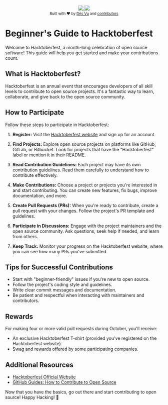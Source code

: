 
<br/>

<div align="center">
    <a href="https://hacktoberfest.digitalocean.com/">
            <img src="https://img.shields.io/badge/Hactoberfest-2023-blue"></img>
</a>
    <a href="">
            <img src="https://img.shields.io/badge/PRs-welcome-brightgreen.svg"></img>
        </a>   
    
</div>

<div align="center">
  <sub>Built with ❤︎ by
  <a href="https://twitter.com/Codekavya">Dès Vu</a> and
  <a href="https://github.com/Parajulibkrm/Hacktoberfest-Nepal/graphs/contributors">
    contributors
  </a>
</div>

# Beginner's Guide to Hacktoberfest

Welcome to Hacktoberfest, a month-long celebration of open source software! This guide will help you get started and make your contributions count.

## What is Hacktoberfest?

Hacktoberfest is an annual event that encourages developers of all skill levels to contribute to open source projects. It's a fantastic way to learn, collaborate, and give back to the open source community.

## How to Participate

Follow these steps to participate in Hacktoberfest:

1. **Register:** Visit the [Hacktoberfest website](https://hacktoberfest.digitalocean.com/) and sign up for an account.

2. **Find Projects:** Explore open source projects on platforms like GitHub, GitLab, or Bitbucket. Look for projects that have the "Hacktoberfest" label or mention it in their README.

3. **Read Contribution Guidelines:** Each project may have its own contribution guidelines. Read them carefully to understand how to contribute effectively.

4. **Make Contributions:** Choose a project or projects you're interested in and start contributing. You can create new features, fix bugs, improve documentation, and more.

5. **Create Pull Requests (PRs):** When you're ready to contribute, create a pull request with your changes. Follow the project's PR template and guidelines.

6. **Participate in Discussions:** Engage with the project maintainers and the open source community. Ask questions, seek help if needed, and learn from others.

7. **Keep Track:** Monitor your progress on the Hacktoberfest website, where you can see how many PRs you've submitted.

## Tips for Successful Contributions

- Start with "beginner-friendly" issues if you're new to open source.
- Follow the project's coding style and guidelines.
- Write clear commit messages and documentation.
- Be patient and respectful when interacting with maintainers and contributors.

## Rewards

For making four or more valid pull requests during October, you'll receive:

- An exclusive Hacktoberfest T-shirt (provided you've registered on the Hacktoberfest website).
- Swag and rewards offered by some participating companies.

## Additional Resources

- [Hacktoberfest Official Website](https://hacktoberfest.digitalocean.com/)
- [GitHub Guides: How to Contribute to Open Source](https://guides.github.com/activities/contributing-to-open-source/)

Now that you have the basics, go out there and start contributing to open source! Happy Hacking! 🚀
